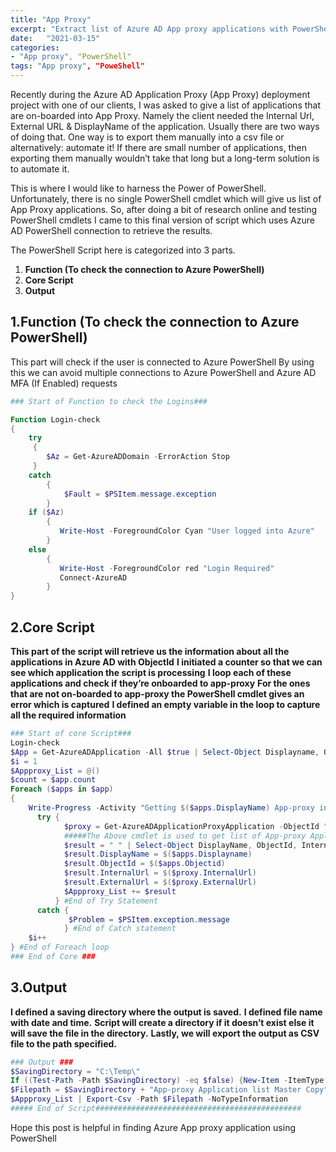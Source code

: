 ```yaml
---
title: "App Proxy"
excerpt: "Extract list of Azure AD App proxy applications with PowerShell"
date:   "2021-03-15"
categories: 
- "App proxy", "PowerShell"
tags: "App proxy", "PoweShell"
---
```

Recently during the Azure AD Application Proxy (App Proxy) deployment project with one of our clients, I was asked to give a list of applications that are on-boarded into App Proxy. Namely the client needed the Internal Url, External URL & DisplayName of the application. Usually there are two ways of doing that. One way is to export them manually into a csv file or alternatively: automate it! If there are small number of applications, then exporting them manually wouldn’t take that long but a long-term solution is to automate it.

This is where I would like to harness the Power of PowerShell. Unfortunately, there is no single PowerShell cmdlet which will give us list of App Proxy applications. So, after doing a bit of research online and testing PowerShell cmdlets I came to this final version of script which uses Azure AD PowerShell connection to retrieve the results.

The PowerShell Script here is categorized into 3 parts.

1. **Function (To check the connection to Azure PowerShell)**
2. **Core Script**
3. **Output**

## 1.**Function (To check the connection to Azure PowerShell)**
This part will check if the user is connected to Azure PowerShell
By using this we can avoid multiple connections to Azure PowerShell and Azure AD MFA (If Enabled) requests

``` PowerShell
### Start of Function to check the Logins###

Function Login-check
{
    try
     {
        $Az = Get-AzureADDomain -ErrorAction Stop
     }
    catch
        {
            $Fault = $PSItem.message.exception
        }
    if ($Az)
        {
           Write-Host -ForegroundColor Cyan "User logged into Azure"
        }
    else
        {
           Write-Host -ForegroundColor red "Login Required"
           Connect-AzureAD
        }
}

```
## 2.**Core Script**

**This part of the script will retrieve us the information about all the applications in Azure AD with ObjectId**
**I initiated a counter so that we can see which application the script is processing**
**I loop each of these applications and check if they’re onboarded to app-proxy**
**For the ones that are not on-boarded to app-proxy the PowerShell cmdlet gives an error which is captured**
**I defined an empty variable in the loop to capture all the required information**

``` Powershell
### Start of core Script###
Login-check
$App = Get-AzureADApplication -All $true | Select-Object Displayname, ObjectId
$i = 1
$Appproxy_List = @()
$count = $app.count
Foreach ($apps in $app)
{
    Write-Progress -Activity "Getting $($apps.DisplayName) App-proxy information" -Status "$i of $count" -PercentComplete ($i/$count*100)
      try {
            $proxy = Get-AzureADApplicationProxyApplication -ObjectId "$($apps.Objectid)" -ErrorAction Stop
            #####The Above cmdlet is used to get list of App-proxy Applications###########
            $result = " " | Select-Object DisplayName, ObjectId, InternalUrl, ExternalUrl
            $result.DisplayName = $($apps.Displayname)
            $result.ObjectId = $($apps.Objectid)
            $result.InternalUrl = $($proxy.InternalUrl)
            $result.ExternalUrl = $($proxy.ExternalUrl)
            $Appproxy_List += $result
          } #End of Try Statement
      catch {   
             $Problem = $PSItem.exception.message         
            } #End of Catch statement
    $i++
} #End of Foreach loop
### End of Core ###

```

## 3.**Output**

**I defined a saving directory where the output is saved.**
**I defined file name with date and time.**
**Script will create a directory if it doesn’t exist else it will save the file in the directory.**
**Lastly, we will export the output as CSV file to the path specified.**

```PowerShell
### Output ###
$SavingDirectory = "C:\Temp\"
If ((Test-Path -Path $SavingDirectory) -eq $false) {New-Item -ItemType Directory -Path $SavingDirectory | Out-Null}
$Filepath = $SavingDirectory + "App-proxy Application list Master Copy" + " " + (Get-Date -Format "dd-MM-yyyy_HH.mm.ss") + ".csv"
$Appproxy_List | Export-Csv -Path $Filepath -NoTypeInformation
##### End of Script##############################################

```
Hope this post is helpful in finding Azure App proxy application using PowerShell